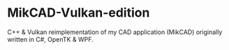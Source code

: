 # MikCAD-Vulkan-edition
C++ &amp; Vulkan reimplementation of my CAD application (MikCAD) originally written in C#, OpenTK &amp; WPF. 
